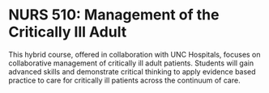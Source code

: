 # NURS 510: Management of the Critically Ill Adult

This hybrid course, offered in collaboration with UNC Hospitals, focuses on collaborative management of critically ill adult patients. Students will gain advanced skills and demonstrate critical thinking to apply evidence based practice to care for critically ill patients across the continuum of care.